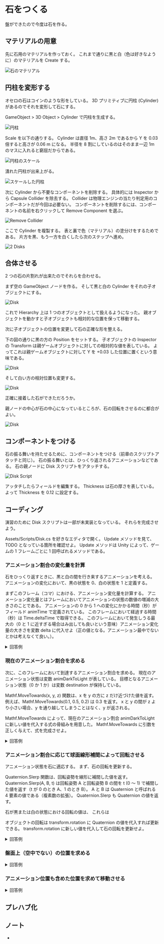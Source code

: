 # 石をつくる

盤ができたので今度は石を作る。

## マテリアルの用意

先に石用のマテリアルを作っておく。
これまで通りに黒と白（色は好きなように）のマテリアルを Create する。

![石のマテリアル](./Images/DiskMaterial.png)

## 円柱を変形する

オセロの石はコインのような形をしている。
3D プリミティブに円柱 (Cylinder) があるのでそれを変形して石にする。

GameObject > 3D Object > Cylinder で円柱を生成する。

![円柱](./Images/Cylinder.png)

Scale を以下の通りする。
Cylinder は直径 1m、高さ 2m であるから Y を 0.03 倍すると高さが 0.06 m になる。
半径を 8 割にしているのはそのまま一辺 1m のマスに入れると窮屈だからである。

![円柱のスケール](./Images/DiskScale.png)

潰れた円柱が出来上がる。

![スケールした円柱](./Images/ScaledCylinder.png)

次に Cylinder から不要なコンポーネントを削除する。
具体的には Inspector から Capsule Collider を除去する。
Collider は物理エンジンの当たり判定用のコンポーネントだが今回は必要ない。
コンポーネントを削除するには、コンポーネントの名前を右クリックして Remove Component を選ぶ。

![Remove Collider](./Images/RemoveCol.png)

ここで Cylinder を複製する。
表と裏で色（マテリアル）の塗分けをするためである。
片方を黒、もう一方を白くしたら次のステップへ進め。

![2 Disks](./Images/DL.png)

## 合体させる

2 つの石の片割れが出来たのでそれらを合わせる。

まず空の GameObject ノードを作る。
そして黒と白の Cylinder をそれの子オブジェクトにする。

![Disk](./Images/DiskHie.png)

これで Hierarchy 上は 1 つのオブジェクトとして扱えるようになった。
親オブジェクトを動かすと子オブジェクトも相対的な位置を保って移動する。

次に子オブジェクトの位置を変更して石の正確な形を整える。

下の図の通りに黒の方の Position をセットする。
子オブジェクトの Inspector の Transform は親ゲームオブジェクトに対しての相対的な値を表している。
よってこれは親ゲームオブジェクトに対して Y を +0.03 した位置に置くという意味である。

![Disk](./Images/DarkPos.png)

そして白い方の相対位置も変更する。

![Disk](./Images/LightPos.png)

正確に接着した石ができただろうか。

親ノードの中心が石の中心になっているところが、石の回転をさせるのに都合がよい。

![Disk](./Images/Disk.png)

## コンポーネントをつける

石の振る舞いを持たせるために、コンポーネントをつける（前章のスクリプトアタッチと同じ）。
石の振る舞いとは、ひっくり返されるアニメーションなどである。
石の親ノードに Disk スクリプトをアタッチする。

![Disk Script](./Images/DiskScript.png)

アッタチしたらフィールドを編集する。
Thickness は石の厚さを表している。
よって Thickness を 0.12 に設定する。

## コーディング

演習のために Disk スクリプトは一部が未実装となっている。
それらを完成させよう。

Assets/Scripts/Disk.cs を好きなエディタで開く。
Update メソッドを見て、TODO となっている箇所を確認せよ。
Update メソッドは Unity によって、ゲームの 1 フレームごとに 1 回呼ばれるメソッドである。

### アニメーション割合の変化量を計算

石をひっくり返すときに、黒と白の間を行き来するアニメーションを考える。
アニメーションの変化において、黒の状態を 0、白の状態を 1 と定義する。

まずこのフレーム（コマ）における、アニメーション変化量を計算する。
アニメーション変化量とはフレームにおいてアニメーションの状態の数値の増減の大きさのことである。
アニメーションの 0 から 1 への変化にかかる時間（秒）がフィールド animTime で定義されている。
このフレームにおいて経過する時間（秒）は Time.deltaTime で取得できる。
このフレームにおいて発生しうる最大の（0 と 1 に近すぎる場合はみ出しても良いという意味）アニメーション変化量の大きさを変数 delta に代入せよ（正の値となる。アニメーション最中でないとかは考えなくて良い。）。

<details>
<summary>回答例</summary>

```cs
var delta = Time.deltaTime / animTime;
```

</details>

### 現在のアニメーション割合を求める

次に、このフレームにおいて到達するアニメーション割合を求める。
現在のアニメーション状態は変数 animDarkToLight が表している。
目標となるアニメーション状態（0 か 1 か）は変数 destination が保持している。

Mathf.MoveTowards(x, y, z) 関数は、x を y の方に z だけ近づけた値を返す。
例えば、Mathf.MoveTowards(0.1, 0.5, 0.2) は 0.3 を返す。
x と y の間が z より小さい場合、y を通り越してしまうことはなく、y が返される。

Mathf.MoveTowards によって、現在のアニメーション割合 animDarkToLight に新しい値を代入する式の骨組みを用意した。
Mathf.MoveTowards に引数を正しく与えて、式を完成させよ。

<details>
<summary>回答例</summary>

```cs
animDarkToLight = Mathf.MoveTowards(animDarkToLight, destination, delta);
```

</details>

### アニメーション割合に応じて球面線形補間によって回転させる

アニメーション状態を石に適応する。
まず、石の回転を更新する。

Quaternion.Slerp 関数は、回転姿勢を線形に補間した値を返す。
Quaternion.Slerp(A, B, t) は回転姿勢 A と回転姿勢 B の間を t (0 ～ 1) で補間した値を返す（t が 0 のとき A、1 のとき B）。
A と B は Quaternion と呼ばれる 4 要素の値である（複素数の拡張）。
Quaternion.Slerp も Quaternion の値を返す。

石が黒または白の状態における回転の値は、
これらは

オブジェクトの回転は transform.rotation に Quaternion の値を代入すれば更新できる。
transform.rotation に新しい値を代入して石の回転を更新せよ。

<details>
<summary>回答例</summary>

```cs
transform.rotation = Quaternion.Slerp(Quaternion.Euler(darkRotation), Quaternion.Euler(lightRotation), animDarkToLight);
```

</details>

### 盤面上（空中でない）の位置を求める

<details>
<summary>回答例</summary>

var pos = Vector3.up _ thickness / 2 + flipHeight _ Vector3.up _ Mathf.Sin(Mathf.PI _ animDarkToLight);

</details>

### アニメーション位置も含めた位置を求めて移動させる

<details>
<summary>回答例</summary>
transform.position = square.Position() + pos;

</details>

## プレハブ化

## ノート

-
